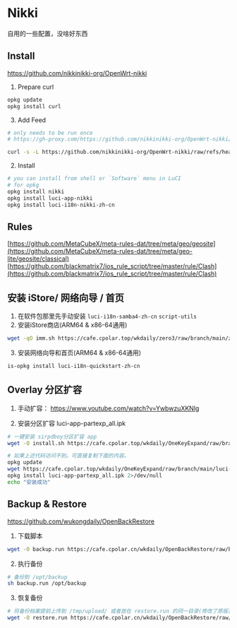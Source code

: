# Nikki
自用的一些配置，没啥好东西

## Install 
https://github.com/nikkinikki-org/OpenWrt-nikki
1. Prepare curl
```sh
opkg update
opkg install curl
```

3. Add Feed
```sh
# only needs to be run once
# https://gh-proxy.com/https://github.com/nikkinikki-org/OpenWrt-nikki/raw/refs/heads/main/feed.sh

curl -s -L https://github.com/nikkinikki-org/OpenWrt-nikki/raw/refs/heads/main/feed.sh | ash
```

2. Install
```sh
# you can install from shell or `Software` menu in LuCI
# for opkg
opkg install nikki
opkg install luci-app-nikki
opkg install luci-i18n-nikki-zh-cn
```


## Rules
[https://github.com/MetaCubeX/meta-rules-dat/tree/meta/geo/geosite](https://github.com/MetaCubeX/meta-rules-dat/tree/meta/geo-lite/geosite/classical)
[https://github.com/blackmatrix7/ios_rule_script/tree/master/rule/Clash](https://github.com/blackmatrix7/ios_rule_script/tree/master/rule/Clash)

## 安装 iStore/ 网络向导 / 首页
1. 在软件包那里先手动安装 
`luci-i18n-samba4-zh-cn`  `script-utils`
2. 安装iStore商店(ARM64 & x86-64通用)
```sh
wget -qO imm.sh https://cafe.cpolar.top/wkdaily/zero3/raw/branch/main/zero3/imm.sh && chmod +x imm.sh && ./imm.sh
```
3. 安装网络向导和首页(ARM64 & x86-64通用)
```sh
is-opkg install luci-i18n-quickstart-zh-cn
```

## Overlay 分区扩容 

1. 手动扩容：
https://www.youtube.com/watch?v=YwbwzuXKNlg

2. 安装分区扩容 luci-app-partexp_all.ipk
```sh
# 一键安装 sirpdboy分区扩容 app
wget -O install.sh https://cafe.cpolar.top/wkdaily/OneKeyExpand/raw/branch/main/install.sh && chmod +x install.sh && ./install.sh

# 如果上述代码访问不到。可直接复制下面的内容。
opkg update
wget https://cafe.cpolar.top/wkdaily/OneKeyExpand/raw/branch/main/luci-app-partexp_all.ipk
opkg install luci-app-partexp_all.ipk 2>/dev/null
echo "安装成功"
```

## Backup & Restore
https://github.com/wukongdaily/OpenBackRestore

1. 下载脚本
```sh
wget -O backup.run https://cafe.cpolar.cn/wkdaily/OpenBackRestore/raw/branch/master/backup/backup.run
```

2. 执行备份
```sh
# 备份到 /opt/backup
sh backup.run /opt/backup
```

3. 恢复备份
```sh
# 将备份档案提前上传到 /tmp/upload/ 或者放在 restore.run 的同一目录(修改了原版)
wget -O restore.run https://cafe.cpolar.cn/wkdaily/OpenBackRestore/raw/branch/master/backup/restore.run && sh restore.run
```
